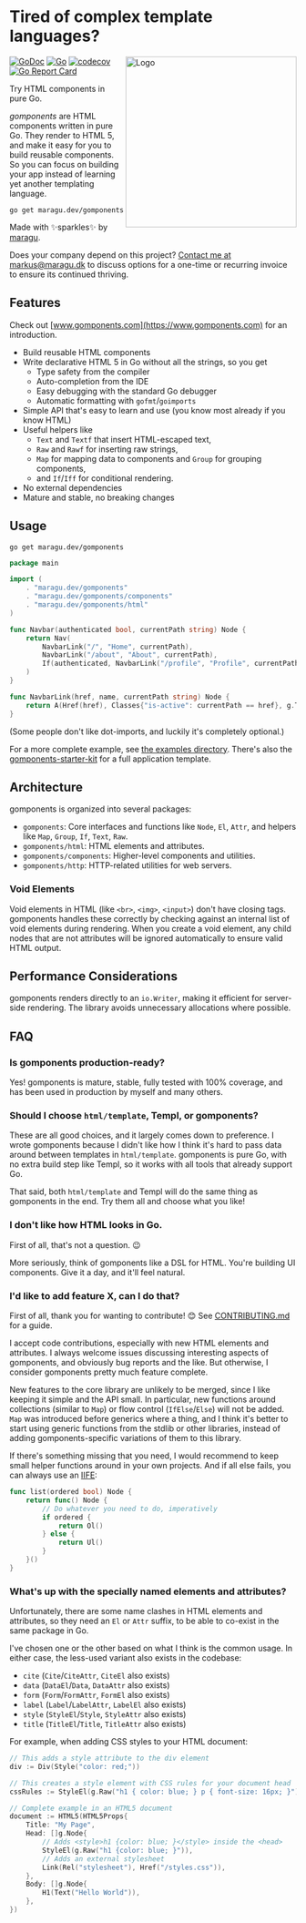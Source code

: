 # Tired of complex template languages?

<img src="logo.png" alt="Logo" width="300" align="right">

[![GoDoc](https://pkg.go.dev/badge/maragu.dev/gomponents)](https://pkg.go.dev/maragu.dev/gomponents)
[![Go](https://github.com/maragudk/gomponents/actions/workflows/ci.yml/badge.svg)](https://github.com/maragudk/gomponents/actions/workflows/ci.yml)
[![codecov](https://codecov.io/gh/maragudk/gomponents/branch/main/graph/badge.svg)](https://codecov.io/gh/maragudk/gomponents)
[![Go Report Card](https://goreportcard.com/badge/maragu.dev/gomponents)](https://goreportcard.com/report/maragu.dev/gomponents)

Try HTML components in pure Go.

_gomponents_ are HTML components written in pure Go.
They render to HTML 5, and make it easy for you to build reusable components.
So you can focus on building your app instead of learning yet another templating language.

```shell
go get maragu.dev/gomponents
```

Made with ✨sparkles✨ by [maragu](https://www.maragu.dev/).

Does your company depend on this project? [Contact me at markus@maragu.dk](mailto:markus@maragu.dk?Subject=Supporting%20your%20project) to discuss options for a one-time or recurring invoice to ensure its continued thriving.

## Features

Check out [www.gomponents.com](https://www.gomponents.com) for an introduction.

- Build reusable HTML components
- Write declarative HTML 5 in Go without all the strings, so you get
  - Type safety from the compiler
  - Auto-completion from the IDE
  - Easy debugging with the standard Go debugger
  - Automatic formatting with `gofmt`/`goimports`
- Simple API that's easy to learn and use (you know most already if you know HTML)
- Useful helpers like
  - `Text` and `Textf` that insert HTML-escaped text,
  - `Raw` and `Rawf` for inserting raw strings,
  - `Map` for mapping data to components and `Group` for grouping components,
  - and `If`/`Iff` for conditional rendering.
- No external dependencies
- Mature and stable, no breaking changes

## Usage

```shell
go get maragu.dev/gomponents
```

```go
package main

import (
	. "maragu.dev/gomponents"
	. "maragu.dev/gomponents/components"
	. "maragu.dev/gomponents/html"
)

func Navbar(authenticated bool, currentPath string) Node {
	return Nav(
		NavbarLink("/", "Home", currentPath),
		NavbarLink("/about", "About", currentPath),
		If(authenticated, NavbarLink("/profile", "Profile", currentPath)),
	)
}

func NavbarLink(href, name, currentPath string) Node {
	return A(Href(href), Classes{"is-active": currentPath == href}, g.Text(name))
}
```

(Some people don't like dot-imports, and luckily it's completely optional.)

For a more complete example, see [the examples directory](internal/examples/).
There's also the [gomponents-starter-kit](https://github.com/maragudk/gomponents-starter-kit) for a full application template.

## Architecture

gomponents is organized into several packages:

- `gomponents`: Core interfaces and functions like `Node`, `El`, `Attr`, and helpers like `Map`, `Group`, `If`, `Text`, `Raw`.
- `gomponents/html`: HTML elements and attributes.
- `gomponents/components`: Higher-level components and utilities.
- `gomponents/http`: HTTP-related utilities for web servers.

### Void Elements

Void elements in HTML (like `<br>`, `<img>`, `<input>`) don't have closing tags.
gomponents handles these correctly by checking against an internal list of void elements during rendering.
When you create a void element, any child nodes that are not attributes will be ignored automatically to ensure valid HTML output.

## Performance Considerations

gomponents renders directly to an `io.Writer`, making it efficient for server-side rendering.
The library avoids unnecessary allocations where possible.

## FAQ

### Is gomponents production-ready?

Yes! gomponents is mature, stable, fully tested with 100% coverage, and has been used in production by myself and many others.

### Should I choose `html/template`, Templ, or gomponents?

These are all good choices, and it largely comes down to preference.
I wrote gomponents because I didn't like how I think it's hard to pass data around between templates in `html/template`.
gomponents is pure Go, with no extra build step like Templ, so it works with all tools that already support Go.

That said, both `html/template` and Templ will do the same thing as gomponents in the end. Try them all and choose what you like!

### I don't like how HTML looks in Go.

First of all, that's not a question. 😉

More seriously, think of gomponents like a DSL for HTML. You're building UI components. Give it a day, and it'll feel natural.

### I'd like to add feature X, can I do that?

First of all, thank you for wanting to contribute! 😊 See [CONTRIBUTING.md](CONTRIBUTING.md) for a guide.

I accept code contributions, especially with new HTML elements and attributes.
I always welcome issues discussing interesting aspects of gomponents, and obviously bug reports and the like.
But otherwise, I consider gomponents pretty much feature complete.

New features to the core library are unlikely to be merged, since I like keeping it simple and the API small.
In particular, new functions around collections (similar to `Map`) or flow control (`IfElse`/`Else`) will not be added.
`Map` was introduced before generics where a thing, and I think it's better to start using generic functions
from the stdlib or other libraries, instead of adding gomponents-specific variations of them to this library.

If there's something missing that you need, I would recommend to keep small helper functions around in your own projects.
And if all else fails, you can always use an [IIFE](https://developer.mozilla.org/en-US/docs/Glossary/IIFE):

```go
func list(ordered bool) Node {
	return func() Node {
		// Do whatever you need to do, imperatively
		if ordered {
			return Ol()
		} else {
			return Ul()
		}
	}()
}
```

### What's up with the specially named elements and attributes?

Unfortunately, there are some name clashes in HTML elements and attributes, so they need an `El` or `Attr` suffix,
to be able to co-exist in the same package in Go.

I've chosen one or the other based on what I think is the common usage.
In either case, the less-used variant also exists in the codebase:

- `cite` (`Cite`/`CiteAttr`, `CiteEl` also exists)
- `data` (`DataEl`/`Data`, `DataAttr` also exists)
- `form` (`Form`/`FormAttr`, `FormEl` also exists)
- `label` (`Label`/`LabelAttr`, `LabelEl` also exists)
- `style` (`StyleEl`/`Style`, `StyleAttr` also exists)
- `title` (`TitleEl`/`Title`, `TitleAttr` also exists)

For example, when adding CSS styles to your HTML document:

```go
// This adds a style attribute to the div element
div := Div(Style("color: red;"))

// This creates a style element with CSS rules for your document head
cssRules := StyleEl(g.Raw("h1 { color: blue; } p { font-size: 16px; }"))

// Complete example in an HTML5 document
document := HTML5(HTML5Props{
    Title: "My Page",
    Head: []g.Node{
        // Adds <style>h1 {color: blue; }</style> inside the <head>
        StyleEl(g.Raw("h1 {color: blue; }")),
        // Adds an external stylesheet
        Link(Rel("stylesheet"), Href("/styles.css")),
    },
    Body: []g.Node{
        H1(Text("Hello World")),
    },
})
